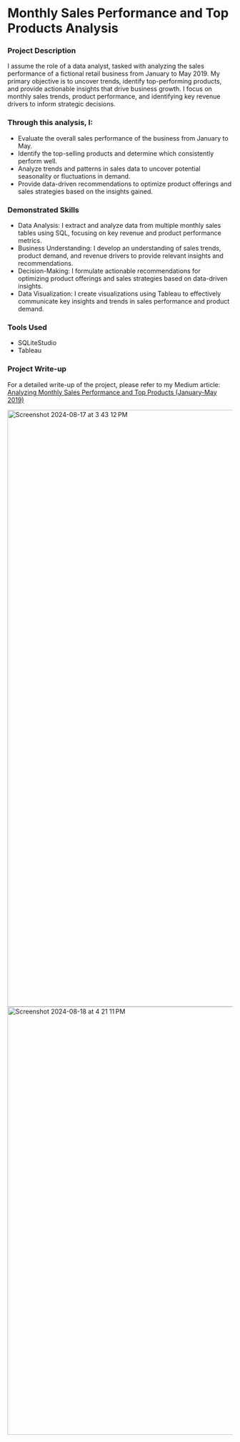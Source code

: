 # Monthly Sales Performance and Top Products Analysis
### Project Description
I assume the role of a data analyst, tasked with analyzing the sales performance of a fictional retail business from January to May 2019. My primary objective is to uncover trends, identify top-performing products, and provide actionable insights that drive business growth. I focus on monthly sales trends, product performance, and identifying key revenue drivers to inform strategic decisions.

### Through this analysis, I:
- Evaluate the overall sales performance of the business from January to May.
- Identify the top-selling products and determine which consistently perform well.
- Analyze trends and patterns in sales data to uncover potential seasonality or fluctuations in demand.
- Provide data-driven recommendations to optimize product offerings and sales strategies based on the insights gained.

### Demonstrated Skills
- Data Analysis: I extract and analyze data from multiple monthly sales tables using SQL, focusing on key revenue and product performance metrics.
- Business Understanding: I develop an understanding of sales trends, product demand, and revenue drivers to provide relevant insights and recommendations.
- Decision-Making: I formulate actionable recommendations for optimizing product offerings and sales strategies based on data-driven insights.
- Data Visualization: I create visualizations using Tableau to effectively communicate key insights and trends in sales performance and product demand.
### Tools Used
- SQLiteStudio
- Tableau
### Project Write-up
For a detailed write-up of the project, please refer to my Medium article: [Analyzing Monthly Sales Performance and Top Products (January-May 2019)](https://medium.com/@joydavis24/monthly-sales-performance-and-top-products-analysis-report-january-may-2019-0aa045473a71)

<img width="1337" alt="Screenshot 2024-08-17 at 3 43 12 PM" src="https://github.com/user-attachments/assets/e8beca25-6fe0-436d-8539-bf8c952dab57">

<img width="959" alt="Screenshot 2024-08-18 at 4 21 11 PM" src="https://github.com/user-attachments/assets/898cec89-0dd4-4698-9229-91d888372782">


